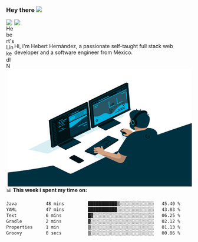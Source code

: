 ### Hey there <img src="https://media.giphy.com/media/hvRJCLFzcasrR4ia7z/giphy.gif" width="25px">
<a href="https://www.linkedin.com/in/evertcode/" target="_blank">
  <img align="left" alt="Hebert's LinkedIN" width="22px" src="https://raw.githubusercontent.com/peterthehan/peterthehan/master/assets/linkedin.svg" />
</a>

![](https://visitor-badge.glitch.me/badge?page_id=evertcode.evertcode)

<br />

Hi, i'm Hebert Hernández, a passionate self-taught full stack web developer and a software engineer from México.

<img align="right" alt="GIF" src="https://github.com/evertcode/evertcode/blob/master/code.gif?raw=true" width="500" height="320" />

📊 **This week i spent my time on:**

<!--START_SECTION:waka-->

```text
Java           48 mins         ███████████▒░░░░░░░░░░░░░   45.40 %
YAML           47 mins         ███████████░░░░░░░░░░░░░░   43.83 %
Text           6 mins          █▓░░░░░░░░░░░░░░░░░░░░░░░   06.25 %
Gradle         2 mins          ▓░░░░░░░░░░░░░░░░░░░░░░░░   02.12 %
Properties     1 min           ▒░░░░░░░░░░░░░░░░░░░░░░░░   01.13 %
Groovy         0 secs          ▒░░░░░░░░░░░░░░░░░░░░░░░░   00.86 %
```

<!--END_SECTION:waka-->

